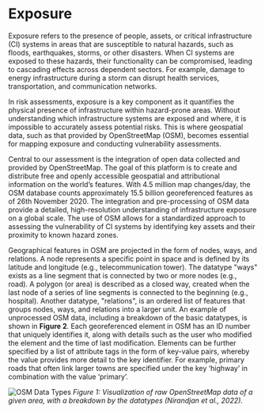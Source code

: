 # Exposure

Exposure refers to the presence of people, assets, or critical infrastructure (CI) systems in areas that are susceptible to natural hazards, such as floods, earthquakes, storms, or other disasters. When CI systems are exposed to these hazards, their functionality can be compromised, leading to cascading effects across dependent sectors. For example, damage to energy infrastructure during a storm can disrupt health services, transportation, and communication networks.

In risk assessments, exposure is a key component as it quantifies the physical presence of infrastructure within hazard-prone areas. Without understanding which infrastructure systems are exposed and where, it is impossible to accurately assess potential risks. This is where geospatial data, such as that provided by OpenStreetMap (OSM), becomes essential for mapping exposure and conducting vulnerability assessments.

Central to our assessment is the integration of open data collected and provided by OpenStreetMap. The goal of this platform is to create and distribute free and openly accessible geospatial and attributional information on the world’s features. With 4.5 million map changes/day, the OSM database counts approximately 15.5 billion georeferenced features as of 26th November 2020. The integration and pre-processing of OSM data provide a detailed, high-resolution understanding of infrastructure exposure on a global scale. The use of OSM allows for a standardized approach to assessing the vulnerability of CI systems by identifying key assets and their proximity to known hazard zones. 

Geographical features in OSM are projected in the form of nodes, ways, and relations. A node represents a specific point in space and is defined by its latitude and longitude (e.g., telecommunication tower). The datatype "ways" exists as a line segment that is connected by two or more nodes (e.g., road). A polygon (or area) is described as a closed way, created when the last node of a series of line segments is connected to the beginning (e.g., hospital). Another datatype, "relations", is an ordered list of features that groups nodes, ways, and relations into a larger unit. 
An example of unprocessed OSM data, including a breakdown of the basic datatypes, is shown in **Figure 2**. Each georeferenced element in OSM has an ID number that uniquely identifies it, along with details such as the user who modified the element and the time of last modification. Elements can be further specified by a list of attribute tags in the form of key-value pairs, whereby the value provides more detail to the key identifier. For example, primary roads that often link larger towns are specified under the key ‘highway’ in combination with the value ‘primary’.

![OSM Data Types](https://media.springernature.com/full/springer-static/image/art%3A10.1038%2Fs41597-022-01218-4/MediaObjects/41597_2022_1218_Fig2_HTML.png?as=webp)
*Figure 1: Visualization of raw OpenStreetMap data of a given area, with a breakdown by the datatypes (Nirandjan et al., 2022).*


